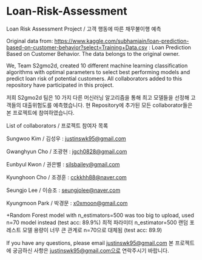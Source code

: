 # Loan-Risk-Assessment
Loan Risk Assessment  Project / 고객 행동에 따른 채무불이행 예측

Original data from:
https://www.kaggle.com/subhamjain/loan-prediction-based-on-customer-behavior?select=Training+Data.csv : Loan Prediction Based on Customer Behavior.
The data belongs to the original owner.

We, Team S2gmo2d, created 10 different machine learning classification algorithms with optimal parameters to select best performing models and predict loan risk of potential customers. All collaborators added to this repository have participated in this project.


저희 S2gmo2d 팀은 10 가지 다른 머신러닝 알고리즘을 통해 최고 모델들을 선정해 고객들의 대출위험도를 예측했습니다. 현 Repository에 추가된 모든 collaborator들은 본 프로젝트에 참여하였습니다.

List of collaborators / 프로젝트 참여자 목록

Sungwoo Kim / 김성우 : justinswk95@gmail.com

Gwanghyun Cho / 조광현 : jgch0828@gmail.com

Eunbyul Kwon / 권은별 : silsbailey@gmail.com

Kyunghoon Cho / 조경훈 : cckkhh88@naver.com

Seungjo Lee / 이승조 : seungjolee@naver.com

Kyungmoon Park / 박경문 : x0xmoon@gmail.com


+Random Forest model with n_estimators=500 was too big to upload, used n=70 model instead (test acc: 89.9%)
 최적 파라미터 n_estimator=500 랜덤 포레스트 모델 용량이 너무 큰 관계로 n=70으로 대체됨 (test acc: 89.9)
 
If you have any questions, please email justinswk95@gmail.com
본 프로젝트에 궁금하신 사항은 justinswk95@gmail.com으로 연락주시기 바랍니다.
